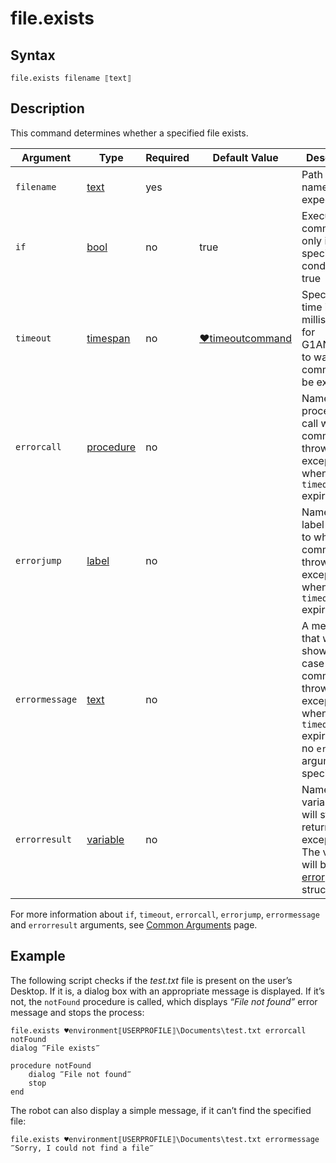 # file.exists

## Syntax

```G1ANT
file.exists filename ⟦text⟧ 
```

## Description

This command determines whether a specified file exists.

| Argument | Type | Required | Default Value | Description |
| -------- | ---- | -------- | ------------- | ----------- |
|`filename`| [text](../../G1ANT.Language/Structures/TextStructure.md) | yes |  | Path and a name of the expected file |
| `if`           | [bool](../../G1ANT.Language/Structures/BooleanStructure.md) | no       | true                                                        | Executes the command only if a specified condition is true   |
| `timeout`      | [timespan](../../G1ANT.Language/Structures/TimeSpanStructure.md) | no       | [♥timeoutcommand](../../../appendices/common-arguments.md) | Specifies time in milliseconds for G1ANT.Robot to wait for the command to be executed |
| `errorcall`    | [procedure](../../G1ANT.Language/Structures/ProcedureStructure.md) | no       |                                                             | Name of a procedure to call when the command throws an exception or when a given `timeout` expires |
| `errorjump`    | [label](../../G1ANT.Language/Structures/LabelStructure.md) | no       |                                                             | Name of the label to jump to when the command throws an exception or when a given `timeout` expires |
| `errormessage` | [text](../../G1ANT.Language/Structures/TextStructure.md) | no       |                                                             | A message that will be shown in case the command throws an exception or when a given `timeout` expires, and no `errorjump` argument is specified |
| `errorresult`  | [variable](../../G1ANT.Language/Structures/VariableStructure.md) | no       |                                                             | Name of a variable that will store the returned exception. The variable will be of [error](../../G1ANT.Language/Structures/ErrorStructure.md) structure  |

For more information about `if`, `timeout`, `errorcall`, `errorjump`, `errormessage` and `errorresult` arguments, see [Common Arguments](../../../appendices/common-arguments.md) page.

## Example

The following script checks if the *test.txt* file is present on the user’s Desktop. If it is, a dialog box with an appropriate message is displayed. If it’s not, the `notFound` procedure is called, which displays *“File not found”* error message and stops the process:

```G1ANT
file.exists ♥environment⟦USERPROFILE⟧\Documents\test.txt errorcall notFound
dialog ‴File exists‴

procedure notFound
    dialog ‴File not found‴
    stop
end
```

The robot can also display a simple message, if it can’t find the specified file:

```G1ANT
file.exists ♥environment⟦USERPROFILE⟧\Documents\test.txt errormessage ‴Sorry, I could not find a file‴
```
